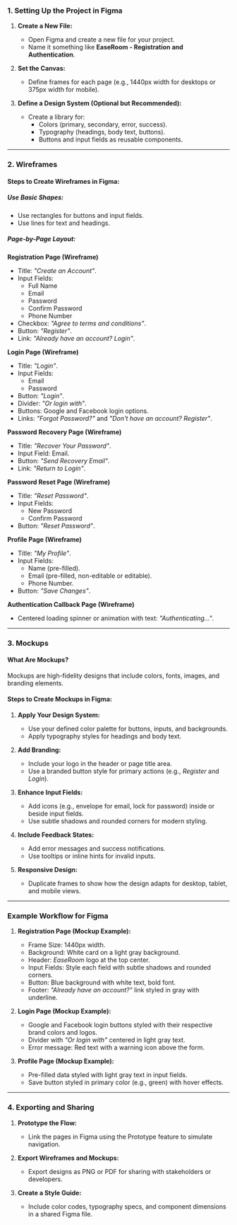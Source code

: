 ### **1. Setting Up the Project in Figma**

1. **Create a New File:**
    
    - Open Figma and create a new file for your project.
    - Name it something like **EaseRoom - Registration and Authentication**.
2. **Set the Canvas:**
    
    - Define frames for each page (e.g., 1440px width for desktops or 375px width for mobile).
3. **Define a Design System (Optional but Recommended):**
    
    - Create a library for:
        - Colors (primary, secondary, error, success).
        - Typography (headings, body text, buttons).
        - Buttons and input fields as reusable components.

---
### **2. Wireframes**

#### **Steps to Create Wireframes in Figma:**

##### **Use Basic Shapes:**
    
- Use rectangles for buttons and input fields.
- Use lines for text and headings.

##### **Page-by-Page Layout:**
    
**Registration Page (Wireframe)**

- Title: _"Create an Account"_.
- Input Fields:
    - Full Name
    - Email
    - Password
    - Confirm Password
    - Phone Number
- Checkbox: _"Agree to terms and conditions"_.
- Button: _"Register"_.
- Link: _"Already have an account? Login"_.

**Login Page (Wireframe)**

- Title: _"Login"_.
- Input Fields:
    - Email
    - Password
- Button: _"Login"_.
- Divider: _"Or login with"_.
- Buttons: Google and Facebook login options.
- Links: _"Forgot Password?"_ and _"Don't have an account? Register"_.

**Password Recovery Page (Wireframe)**

- Title: _"Recover Your Password"_.
- Input Field: Email.
- Button: _"Send Recovery Email"_.
- Link: _"Return to Login"_.

**Password Reset Page (Wireframe)**

- Title: _"Reset Password"_.
- Input Fields:
    - New Password
    - Confirm Password
- Button: _"Reset Password"_.

**Profile Page (Wireframe)**

- Title: _"My Profile"_.
- Input Fields:
    - Name (pre-filled).
    - Email (pre-filled, non-editable or editable).
    - Phone Number.
- Button: _"Save Changes"_.

**Authentication Callback Page (Wireframe)**

- Centered loading spinner or animation with text: _"Authenticating..."_.

---

### **3. Mockups**

#### **What Are Mockups?**

Mockups are high-fidelity designs that include colors, fonts, images, and branding elements.

#### **Steps to Create Mockups in Figma:**

1. **Apply Your Design System:**
    
    - Use your defined color palette for buttons, inputs, and backgrounds.
    - Apply typography styles for headings and body text.
2. **Add Branding:**
    
    - Include your logo in the header or page title area.
    - Use a branded button style for primary actions (e.g., _Register_ and _Login_).
3. **Enhance Input Fields:**
    
    - Add icons (e.g., envelope for email, lock for password) inside or beside input fields.
    - Use subtle shadows and rounded corners for modern styling.
4. **Include Feedback States:**
    
    - Add error messages and success notifications.
    - Use tooltips or inline hints for invalid inputs.
5. **Responsive Design:**
    
    - Duplicate frames to show how the design adapts for desktop, tablet, and mobile views.

---

### **Example Workflow for Figma**

1. **Registration Page (Mockup Example):**
    
    - Frame Size: 1440px width.
    - Background: White card on a light gray background.
    - Header: _EaseRoom_ logo at the top center.
    - Input Fields: Style each field with subtle shadows and rounded corners.
    - Button: Blue background with white text, bold font.
    - Footer: _"Already have an account?"_ link styled in gray with underline.
2. **Login Page (Mockup Example):**
    
    - Google and Facebook login buttons styled with their respective brand colors and logos.
    - Divider with _"Or login with"_ centered in light gray text.
    - Error message: Red text with a warning icon above the form.
3. **Profile Page (Mockup Example):**
    
    - Pre-filled data styled with light gray text in input fields.
    - Save button styled in primary color (e.g., green) with hover effects.

---

### **4. Exporting and Sharing**

1. **Prototype the Flow:**
    
    - Link the pages in Figma using the Prototype feature to simulate navigation.
2. **Export Wireframes and Mockups:**
    
    - Export designs as PNG or PDF for sharing with stakeholders or developers.
3. **Create a Style Guide:**
    
    - Include color codes, typography specs, and component dimensions in a shared Figma file.